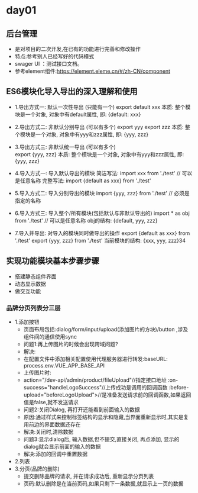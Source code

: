 # day01

## 后台管理

- 是对项目的二次开发,在已有的功能进行完善和修改操作
- 特点:参考别人已经写好的代码模式
- swager UI ：测试接口文档。
- 参考element组件:https://element.eleme.cn/#/zh-CN/component

## ES6模块化导入导出的深入理解和使用

- 1.导出方式一: 默认一次性导出 (只能有一个)
    export default xxx
    本质: 整个模块是一个对象, 对象中有default属性, 即: {default: xxx}
- 2.导出方式二: 非默认分别导出 (可以有多个)
    export yyy
    export zzz
    本质: 整个模块是一个对象, 对象中有yyy和zzz属性, 即: {yyy, zzz}    
- 3.导出方式三: 非默认统一导出 (可以有多个)    
    export {yyy, zzz}
    本质:  整个模块是一个对象, 对象中有yyy和zzz属性, 即: {yyy, zzz}  

- 4.导入方式一: 导入默认导出的模块
    简洁写法: import xxx from './test' // 可以是任意名称
     完整写法: import {default as xxx} from './test'
- 5.导入方式二: 导入分别导出的模块
    import {yyy, zzz} from './test'  // 必须是指定的名称
- 6.导入方式三: 导入整个/所有模块(包括默认与非默认导出的)
  import * as obj from './test' // 可以是任意名称
  obj的结构: {default, yyy, zzz}

- 7.导入并导出: 对导入的模块同时做导出的操作
  export {default as xxx} from './test'
  export {yyy, zzz} from './test'
  当前模块的结构: {xxx, yyy, zzz}34

## 实现功能模块基本步骤步骤

- 搭建静态组件界面
- 动态显示数据
- 做交互功能

### 品牌分页列表分三层

- 1.添加按钮
  - 页面布局包括:dialog/form/input/upload(添加图片的方块)/button ,涉及组件间的通信使用sync
  - 问题1:再上传图片的时候会出现跨域问题?
  - 解决:
  - 在配置文件中添加相关配置使用代理服务器进行转发:baseURL: process.env.VUE_APP_BASE_API
  - 上传图片时:
  - action="/dev-api/admin/product/fileUpload"//指定接口地址
    :on-success="handleLogoSuccess"//上传成功是调用的回调函数
    :before-upload="beforeLogoUpload">//是准备发送请求前的回调函数,如果返回值是false,就不发送请求
  - 问题2:关闭Dialog, 再打开还能看到前面输入的数据
  - 原因:通过样式来控制标签结构的显示和隐藏,当界面重新显示时,其实是复用前边的界面数据还存在
  - 解决:关闭时,清除数据
  - 问题3:显示dialog后, 输入数据,但不提交,直接关闭, 再点添加, 显示的dialog就会显示前面的输入的数据
  - 解决:添加的回调中重置数据
- 2.列表
- 3.分页(品牌的删除)
  - 提交删除品牌的请求, 并在请求成功后, 重新显示分页列表
  - 页码:默认删除是在当前页码,如果只剩下一条数据,就显示上一页的数据